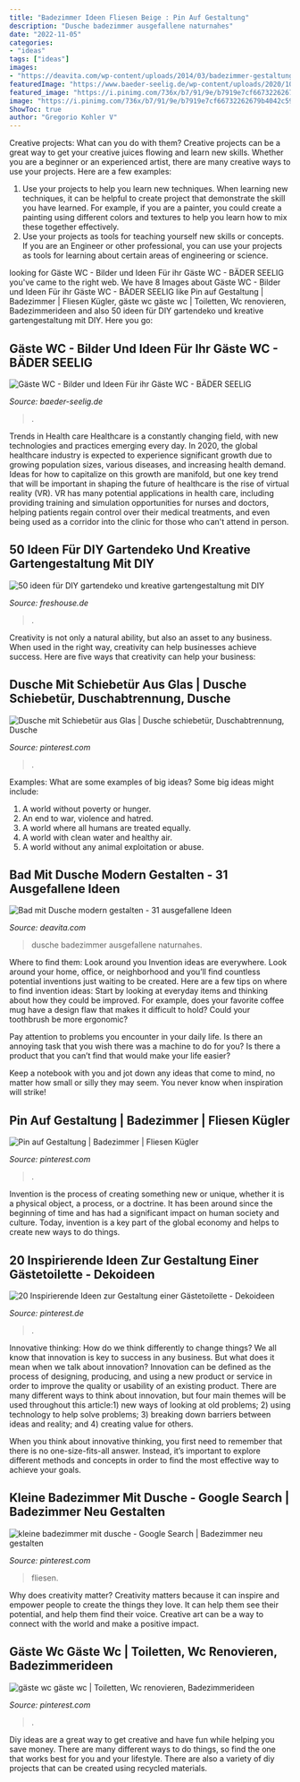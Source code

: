 ```yaml
---
title: "Badezimmer Ideen Fliesen Beige : Pin Auf Gestaltung"
description: "Dusche badezimmer ausgefallene naturnahes"
date: "2022-11-05"
categories:
- "ideas"
tags: ["ideas"]
images:
- "https://deavita.com/wp-content/uploads/2014/03/badezimmer-gestaltung-graue-fliesen-wand-handbrause.jpg"
featuredImage: "https://www.baeder-seelig.de/wp-content/uploads/2020/10/1-qm-gaeste-wc-einrichten-hamburg-Bergedorf-gestalten-bilder-fotos-beispiele-2.jpg"
featured_image: "https://i.pinimg.com/736x/b7/91/9e/b7919e7cf66732262679b4042c591ee9--in-bathroom-small-bathrooms.jpg"
image: "https://i.pinimg.com/736x/b7/91/9e/b7919e7cf66732262679b4042c591ee9--in-bathroom-small-bathrooms.jpg"
ShowToc: true
author: "Gregorio Kohler V"
---
```



Creative projects: What can you do with them?
Creative projects can be a great way to get your creative juices flowing and learn new skills. Whether you are a beginner or an experienced artist, there are many creative ways to use your projects. Here are a few examples: 
1. Use your projects to help you learn new techniques. When learning new techniques, it can be helpful to create project that demonstrate the skill you have learned. For example, if you are a painter, you could create a painting using different colors and textures to help you learn how to mix these together effectively. 
2. Use your projects as tools for teaching yourself new skills or concepts. If you are an Engineer or other professional, you can use your projects as tools for learning about certain areas of engineering or science.

	

		
looking for Gäste WC - Bilder und Ideen Für ihr Gäste WC - BÄDER SEELIG you've came to the right web. We have 8 Images about Gäste WC - Bilder und Ideen Für ihr Gäste WC - BÄDER SEELIG like Pin auf Gestaltung | Badezimmer | Fliesen Kügler, gäste wc gäste wc | Toiletten, Wc renovieren, Badezimmerideen and also 50 ideen für DIY gartendeko und kreative gartengestaltung mit DIY. Here you go:
		
    
## Gäste WC - Bilder Und Ideen Für Ihr Gäste WC - BÄDER SEELIG

<img loading=lazy src="https://www.baeder-seelig.de/wp-content/uploads/2020/10/1-qm-gaeste-wc-einrichten-hamburg-Bergedorf-gestalten-bilder-fotos-beispiele-2.jpg" onerror="this.onerror=null;this.src='https://tse1.mm.bing.net/th?id=OIP.K7laXaRkbOVzV7VhoYfZkQHaKQ&amp;pid=15.1';" alt="Gäste WC - Bilder und Ideen Für ihr Gäste WC - BÄDER SEELIG">

_Source: baeder-seelig.de_

>. 

	

Trends in Health care
Healthcare is a constantly changing field, with new technologies and practices emerging every day.  In 2020, the global healthcare industry is expected to experience significant growth due to growing population sizes, various diseases, and increasing health demand. Ideas for how to capitalize on this growth are manifold, but one key trend that will be important in shaping the future of healthcare is the rise of virtual reality (VR). VR has many potential applications in health care, including providing training and simulation opportunities for nurses and doctors, helping patients regain control over their medical treatments, and even being used as a corridor into the clinic for those who can't attend in person.

    
## 50 Ideen Für DIY Gartendeko Und Kreative Gartengestaltung Mit DIY

<img loading=lazy src="https://cdn.freshouse.de/uploads/2016/06/50-ideen-für-DIY-gartendeko-und-kreative-gartengestaltung-mit-DIY-Mohnblumen-e1466677376509.jpg" onerror="this.onerror=null;this.src='https://tse1.mm.bing.net/th?id=OIP.V70ZKMalMzCxzOG4uvwkAAHaKU&amp;pid=15.1';" alt="50 ideen für DIY gartendeko und kreative gartengestaltung mit DIY">

_Source: freshouse.de_

>. 

	

Creativity is not only a natural ability, but also an asset to any business. When used in the right way, creativity can help businesses achieve success. Here are five ways that creativity can help your business: 

    
## Dusche Mit Schiebetür Aus Glas | Dusche Schiebetür, Duschabtrennung, Dusche

<img loading=lazy src="https://i.pinimg.com/736x/07/6b/01/076b0140644c5d4d9668331d28a497e3.jpg" onerror="this.onerror=null;this.src='https://tse3.mm.bing.net/th?id=OIP.TRgsxgBYzDPjhgrB2P1dNAHaJ3&amp;pid=15.1';" alt="Dusche mit Schiebetür aus Glas | Dusche schiebetür, Duschabtrennung, Dusche">

_Source: pinterest.com_

>. 

	

Examples: What are some examples of big ideas?
Some big ideas might include: 
1. A world without poverty or hunger.
2. An end to war, violence and hatred.
3. A world where all humans are treated equally.
4. A world with clean water and healthy air.
5. A world without any animal exploitation or abuse.

    
## Bad Mit Dusche Modern Gestalten - 31 Ausgefallene Ideen

<img loading=lazy src="https://deavita.com/wp-content/uploads/2014/03/badezimmer-gestaltung-graue-fliesen-wand-handbrause.jpg" onerror="this.onerror=null;this.src='https://tse2.mm.bing.net/th?id=OIP.Dp1BsdDmI7Ho2PwJuH5MjQHaLI&amp;pid=15.1';" alt="Bad mit Dusche modern gestalten - 31 ausgefallene Ideen">

_Source: deavita.com_

>dusche badezimmer ausgefallene naturnahes. 

	

Where to find them: Look around you
Invention ideas are everywhere. Look around your home, office, or neighborhood and you’ll find countless potential inventions just waiting to be created. Here are a few tips on where to find invention ideas:
Start by looking at everyday items and thinking about how they could be improved. For example, does your favorite coffee mug have a design flaw that makes it difficult to hold? Could your toothbrush be more ergonomic?

Pay attention to problems you encounter in your daily life. Is there an annoying task that you wish there was a machine to do for you? Is there a product that you can’t find that would make your life easier?

Keep a notebook with you and jot down any ideas that come to mind, no matter how small or silly they may seem. You never know when inspiration will strike!

    
## Pin Auf Gestaltung | Badezimmer | Fliesen Kügler

<img loading=lazy src="https://i.pinimg.com/736x/98/0e/fe/980efe43b962c9b9dff9ad8abf5754fc.jpg" onerror="this.onerror=null;this.src='https://tse2.mm.bing.net/th?id=OIP.meo8zDOkxpd89JyN3mRF1QHaFj&amp;pid=15.1';" alt="Pin auf Gestaltung | Badezimmer | Fliesen Kügler">

_Source: pinterest.com_

>. 

	

Invention is the process of creating something new or unique, whether it is a physical object, a process, or a doctrine. It has been around since the beginning of time and has had a significant impact on human society and culture. Today, invention is a key part of the global economy and helps to create new ways to do things.

    
## 20 Inspirierende Ideen Zur Gestaltung Einer Gästetoilette - Dekoideen

<img loading=lazy src="https://i.pinimg.com/736x/93/60/35/936035f4984b2ab723ca4c1e39f25146.jpg" onerror="this.onerror=null;this.src='https://tse4.mm.bing.net/th?id=OIP.2lncvMJo9D1l8ivVGzwYiQHaLH&amp;pid=15.1';" alt="20 Inspirierende Ideen zur Gestaltung einer Gästetoilette - Dekoideen">

_Source: pinterest.de_

>. 

	

Innovative thinking: How do we think differently to change things?
We all know that innovation is key to success in any business. But what does it mean when we talk about innovation?
Innovation can be defined as the process of designing, producing, and using a new product or service in order to improve the quality or usability of an existing product. There are many different ways to think about innovation, but four main themes will be used throughout this article:1) new ways of looking at old problems; 2) using technology to help solve problems; 3) breaking down barriers between ideas and reality; and 4) creating value for others. 

When you think about innovative thinking, you first need to remember that there is no one-size-fits-all answer. Instead, it’s important to explore different methods and concepts in order to find the most effective way to achieve your goals.

    
## Kleine Badezimmer Mit Dusche - Google Search | Badezimmer Neu Gestalten

<img loading=lazy src="https://i.pinimg.com/736x/b7/91/9e/b7919e7cf66732262679b4042c591ee9--in-bathroom-small-bathrooms.jpg" onerror="this.onerror=null;this.src='https://tse1.mm.bing.net/th?id=OIP.X0Yj9NLo0AQCmRgckWxqVgHaLb&amp;pid=15.1';" alt="kleine badezimmer mit dusche - Google Search | Badezimmer neu gestalten">

_Source: pinterest.com_

>fliesen. 

	

Why does creativity matter?
Creativity matters because it can inspire and empower people to create the things they love. It can help them see their potential, and help them find their voice. Creative art can be a way to connect with the world and make a positive impact.

    
## Gäste Wc Gäste Wc | Toiletten, Wc Renovieren, Badezimmerideen

<img loading=lazy src="https://i.pinimg.com/736x/37/4f/43/374f436007210a04bc3262a9c13c3cd9.jpg" onerror="this.onerror=null;this.src='https://tse2.mm.bing.net/th?id=OIP.IfvtvqxSOydtXoJv9XXjHAHaLH&amp;pid=15.1';" alt="gäste wc gäste wc | Toiletten, Wc renovieren, Badezimmerideen">

_Source: pinterest.com_

>. 

	

Diy ideas are a great way to get creative and have fun while helping you save money. There are many different ways to do things, so find the one that works best for you and your lifestyle. There are also a variety of diy projects that can be created using recycled materials.

